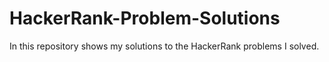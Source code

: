 # HackerRank-Problem-Solutions

In this repository shows my solutions to the HackerRank problems I solved.
